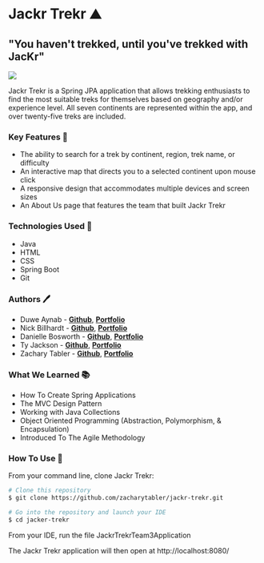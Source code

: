 # Jackr Trekr ⛰️
## "You haven't trekked, until you've trekked with JacKr"

<img src="https://im2.ezgif.com/tmp/ezgif-2-7da3642509df.gif"/>

Jackr Trekr is a Spring JPA application that allows trekking enthusiasts to find the most suitable treks for themselves based on geography and/or experience level.  All seven continents are represented within the app, and over twenty-five treks are included.

### Key Features 🔑
* The ability to search for a trek by continent, region, trek name, or difficulty
* An interactive map that directs you to a selected continent upon mouse click
* A responsive design that accommodates multiple devices and screen sizes
* An About Us page that features the team that built Jackr Trekr

### Technologies Used 🧰
* Java
* HTML
* CSS
* Spring Boot
* Git 

### Authors 🖊️
* Duwe Aynab - **[Github](https://github.com/DuweAynab)**, **[Portfolio](https://DuweAynab.github.io)**
* Nick Billhardt - **[Github](https://github.com/nbillhardt)**, **[Portfolio](https://nbillhardt.github.io/)**
* Danielle Bosworth - **[Github](https://github.com/danielleboz)**, **[Portfolio](https://danielleboz.github.io/)**
* Ty Jackson -  **[Github](https://github.com/Tjackson90)**, **[Portfolio](https://TJackson90.github.io/)**
* Zachary Tabler -  **[Github](https://github.com/zacharytabler)**, **[Portfolio](https://zacharytabler.github.io/)** 

### What We Learned 📚
* How To Create Spring Applications
* The MVC Design Pattern
* Working with Java Collections
* Object Oriented Programming (Abstraction, Polymorphism, & Encapsulation) 
* Introduced To The Agile Methodology 

### How To Use 🔧
From your command line, clone Jackr Trekr:

```bash
# Clone this repository
$ git clone https://github.com/zacharytabler/jackr-trekr.git

# Go into the repository and launch your IDE
$ cd jacker-trekr
```
From your IDE, run the file JackrTrekrTeam3Application

The Jackr Trekr application will then open at http://localhost:8080/